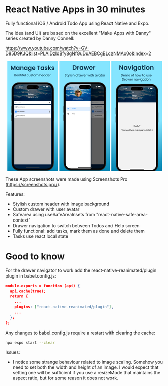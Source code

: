 # React Native Apps in 30 minutes

Fully functional iOS / Android Todo App using React Native and Expo.

The idea (and UI) are based on the excellent "Make Apps with Danny" series created by Danny Connell:

https://www.youtube.com/watch?v=GV-D85D9KJQ&list=PLAiDzIdBfy8gNfGuDuAEBCgBLczNMAo0o&index=2

<p float="left" align="middle">
  <img src="assets/screenshots/1.png" width="32%">
  <img src="assets/screenshots/2.png" width="32%">
  <img src="assets/screenshots/3.png" width="32%">
</p>

These App screenshots were made using Screenshots Pro (https://screenshots.pro/).

Features:

- Stylish custom header with image background
- Custom drawer with user avatar
- Safearea using useSafeAreaInsets from "react-native-safe-area-context"
- Drawer navigation to switch between Todos and Help screen
- Fully functional: add tasks, mark them as done and delete them
- Tasks use react local state

# Good to know

For the drawer navigator to work add the react-native-reanimated/plugin plugin in babel.config.js:

```json
module.exports = function (api) {
  api.cache(true);
  return {
    ...
    plugins: ["react-native-reanimated/plugin"],
    ...
  };
};
```

Any changes to babel.config.js require a restart with clearing the cache:

```bash
npx expo start --clear
```

Issues:

- I notice some strange behaviour related to image scaling. Somehow you need to set both the width and height of an image. I would expect that setting one will be sufficient if you use a resizeMode that maintains the aspect ratio, but for some reason it does not work.
